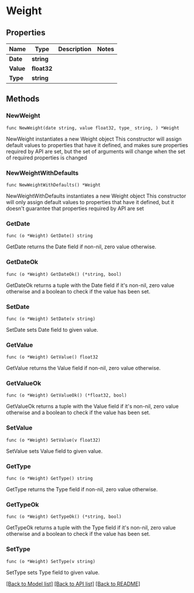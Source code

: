 # Weight

## Properties

Name | Type | Description | Notes
------------ | ------------- | ------------- | -------------
**Date** | **string** |  | 
**Value** | **float32** |  | 
**Type** | **string** |  | 

## Methods

### NewWeight

`func NewWeight(date string, value float32, type_ string, ) *Weight`

NewWeight instantiates a new Weight object
This constructor will assign default values to properties that have it defined,
and makes sure properties required by API are set, but the set of arguments
will change when the set of required properties is changed

### NewWeightWithDefaults

`func NewWeightWithDefaults() *Weight`

NewWeightWithDefaults instantiates a new Weight object
This constructor will only assign default values to properties that have it defined,
but it doesn't guarantee that properties required by API are set

### GetDate

`func (o *Weight) GetDate() string`

GetDate returns the Date field if non-nil, zero value otherwise.

### GetDateOk

`func (o *Weight) GetDateOk() (*string, bool)`

GetDateOk returns a tuple with the Date field if it's non-nil, zero value otherwise
and a boolean to check if the value has been set.

### SetDate

`func (o *Weight) SetDate(v string)`

SetDate sets Date field to given value.


### GetValue

`func (o *Weight) GetValue() float32`

GetValue returns the Value field if non-nil, zero value otherwise.

### GetValueOk

`func (o *Weight) GetValueOk() (*float32, bool)`

GetValueOk returns a tuple with the Value field if it's non-nil, zero value otherwise
and a boolean to check if the value has been set.

### SetValue

`func (o *Weight) SetValue(v float32)`

SetValue sets Value field to given value.


### GetType

`func (o *Weight) GetType() string`

GetType returns the Type field if non-nil, zero value otherwise.

### GetTypeOk

`func (o *Weight) GetTypeOk() (*string, bool)`

GetTypeOk returns a tuple with the Type field if it's non-nil, zero value otherwise
and a boolean to check if the value has been set.

### SetType

`func (o *Weight) SetType(v string)`

SetType sets Type field to given value.



[[Back to Model list]](../README.md#documentation-for-models) [[Back to API list]](../README.md#documentation-for-api-endpoints) [[Back to README]](../README.md)


